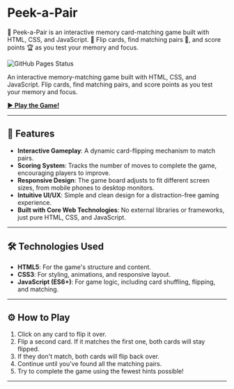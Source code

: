 # Peek-a-Pair
🎴 Peek-a-Pair is an interactive memory card-matching game built with HTML, CSS, and JavaScript. 🔄 Flip cards, find matching pairs 🎯, and score points 🏆 as you test your memory and focus.


![GitHub Pages Status](https://github.com/atmajoburman/Peek-a-Pair/actions/workflows/pages/pages-build-deployment/badge.svg)

An interactive memory-matching game built with HTML, CSS, and JavaScript. Flip cards, find matching pairs, and score points as you test your memory and focus.

[**▶️ Play the Game!**](https://atmajoburman.github.io/Peek-a-Pair/)

---

## 🚀 Features

* **Interactive Gameplay**: A dynamic card-flipping mechanism to match pairs.
* **Scoring System**: Tracks the number of moves to complete the game, encouraging players to improve.
* **Responsive Design**: The game board adjusts to fit different screen sizes, from mobile phones to desktop monitors.
* **Intuitive UI/UX**: Simple and clean design for a distraction-free gaming experience.
* **Built with Core Web Technologies**: No external libraries or frameworks, just pure HTML, CSS, and JavaScript.

---

## 🛠️ Technologies Used

* **HTML5**: For the game's structure and content.
* **CSS3**: For styling, animations, and responsive layout.
* **JavaScript (ES6+)**: For game logic, including card shuffling, flipping, and matching.

---

## ⚙️ How to Play

1.  Click on any card to flip it over.
2.  Flip a second card. If it matches the first one, both cards will stay flipped.
3.  If they don't match, both cards will flip back over.
4.  Continue until you've found all the matching pairs.
5.  Try to complete the game using the fewest hints possible!

---

